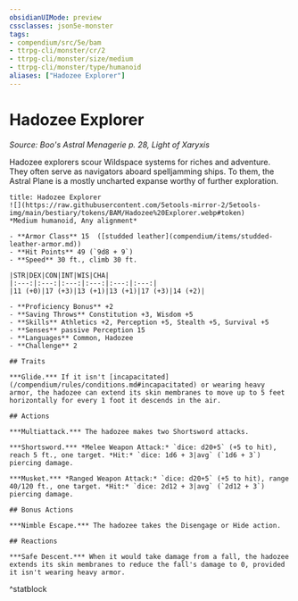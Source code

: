 ```yaml
---
obsidianUIMode: preview
cssclasses: json5e-monster
tags:
- compendium/src/5e/bam
- ttrpg-cli/monster/cr/2
- ttrpg-cli/monster/size/medium
- ttrpg-cli/monster/type/humanoid
aliases: ["Hadozee Explorer"]
---
```

# Hadozee Explorer
*Source: Boo's Astral Menagerie p. 28, Light of Xaryxis*  

Hadozee explorers scour Wildspace systems for riches and adventure. They often serve as navigators aboard spelljamming ships. To them, the Astral Plane is a mostly uncharted expanse worthy of further exploration.

```ad-statblock
title: Hadozee Explorer
![](https://raw.githubusercontent.com/5etools-mirror-2/5etools-img/main/bestiary/tokens/BAM/Hadozee%20Explorer.webp#token)
*Medium humanoid, Any alignment*

- **Armor Class** 15  ([studded leather](compendium/items/studded-leather-armor.md))
- **Hit Points** 49 (`9d8 + 9`)
- **Speed** 30 ft., climb 30 ft.

|STR|DEX|CON|INT|WIS|CHA|
|:---:|:---:|:---:|:---:|:---:|:---:|
|11 (+0)|17 (+3)|13 (+1)|13 (+1)|17 (+3)|14 (+2)|

- **Proficiency Bonus** +2
- **Saving Throws** Constitution +3, Wisdom +5
- **Skills** Athletics +2, Perception +5, Stealth +5, Survival +5
- **Senses** passive Perception 15
- **Languages** Common, Hadozee
- **Challenge** 2

## Traits

***Glide.*** If it isn't [incapacitated](/compendium/rules/conditions.md#incapacitated) or wearing heavy armor, the hadozee can extend its skin membranes to move up to 5 feet horizontally for every 1 foot it descends in the air.

## Actions

***Multiattack.*** The hadozee makes two Shortsword attacks.

***Shortsword.*** *Melee Weapon Attack:* `dice: d20+5` (+5 to hit), reach 5 ft., one target. *Hit:* `dice: 1d6 + 3|avg` (`1d6 + 3`) piercing damage.

***Musket.*** *Ranged Weapon Attack:* `dice: d20+5` (+5 to hit), range 40/120 ft., one target. *Hit:* `dice: 2d12 + 3|avg` (`2d12 + 3`) piercing damage.

## Bonus Actions

***Nimble Escape.*** The hadozee takes the Disengage or Hide action.

## Reactions

***Safe Descent.*** When it would take damage from a fall, the hadozee extends its skin membranes to reduce the fall's damage to 0, provided it isn't wearing heavy armor.
```
^statblock